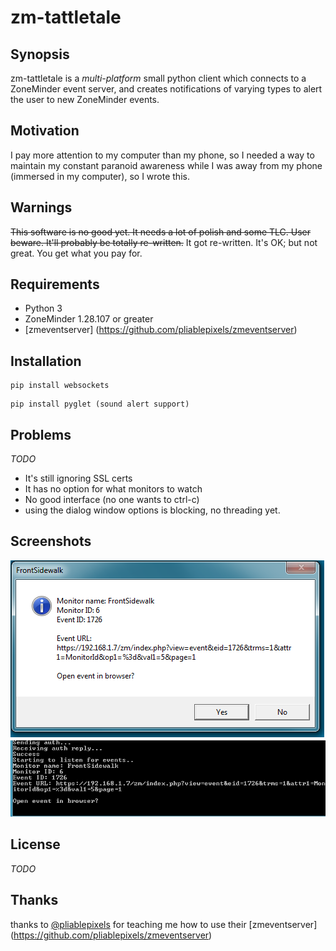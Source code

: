 # zm-tattletale

## Synopsis
zm-tattletale is a *multi-platform* small python client which connects to a ZoneMinder event server, and creates notifications of varying types to alert the user to new ZoneMinder events.


## Motivation
I pay more attention to my computer than my phone, so I needed a way to maintain my constant paranoid awareness while I was away from my phone (immersed in my computer), so I wrote this.

## Warnings
~~This software is no good yet. It needs a lot of polish and some TLC. User beware. It'll probably be totally re-written.~~ It got re-written. It's OK; but not great. You get what you pay for.

## Requirements
* Python 3
* ZoneMinder 1.28.107 or greater
* [zmeventserver] (https://github.com/pliablepixels/zmeventserver)

## Installation
```
pip install websockets
```

```
pip install pyglet (sound alert support)
```

## Problems
*TODO*
* It's still ignoring SSL certs
* It has no option for what monitors to watch
* No good interface (no one wants to ctrl-c)
* using the dialog window options is blocking, no threading yet.

## Screenshots
![SS1](https://raw.githubusercontent.com/segordon/zm-tattletale/master/screenshot1.png)
![SS2](https://raw.githubusercontent.com/segordon/zm-tattletale/master/screenshot2.png)

## License
*TODO*

## Thanks
thanks to [@pliablepixels](https://github.com/pliablepixels/) for teaching me how to use their [zmeventserver] (https://github.com/pliablepixels/zmeventserver)
